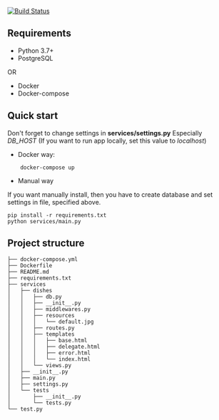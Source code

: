 [![Build Status](https://travis-ci.org/BigBlackWolf/antifragile.svg?branch=master)](https://travis-ci.org/BigBlackWolf/antifragile)

## Requirements

* Python 3.7+
* PostgreSQL

OR

* Docker
* Docker-compose

## Quick start

Don't forget to change settings in **services/settings.py**
Especially *DB_HOST* (If you want to run app locally, set this value to *localhost*)

- Docker way:
```
    docker-compose up
```

- Manual way

If you want manually install, then you have to create
database and set settings in file, specified above.

```
pip install -r requirements.txt
python services/main.py
```

## Project structure 

```
├── docker-compose.yml
├── Dockerfile
├── README.md
├── requirements.txt
├── services
│   ├── dishes
│   │   ├── db.py
│   │   ├── __init__.py
│   │   ├── middlewares.py
│   │   ├── resources
│   │   │   └── default.jpg
│   │   ├── routes.py
│   │   ├── templates
│   │   │   ├── base.html
│   │   │   ├── delegate.html
│   │   │   ├── error.html
│   │   │   └── index.html
│   │   └── views.py
│   ├── __init__.py
│   ├── main.py
│   ├── settings.py
│   └── tests
│       ├── __init__.py
│       └── tests.py
└── test.py

```